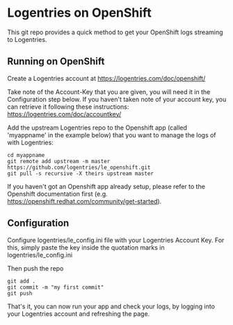 Logentries on OpenShift
======================

This git repo provides a quick method to get your OpenShift logs streaming to Logentries.

Running on OpenShift
----------------------------

Create a Logentries account at https://logentries.com/doc/openshift/

Take note of the Account-Key that you are given, you will need it in the Configuration step below. If you haven't taken note of your account key, you can retrieve it following these instructions: 
https://logentries.com/doc/accountkey/

Add the upstream Logentries repo to the Openshift app (called 'myappname' in the example below) that you want to manage the logs of with Logentries: 

	cd myappname
	git remote add upstream -m master https://github.com/logentries/le_openshift.git
	git pull -s recursive -X theirs upstream master

If you haven't got an Openshift app already setup, please refer to the Openshift documentation first (e.g. https://openshift.redhat.com/community/get-started).

Configuration
-------------

Configure logentries/le_config.ini file with your Logentries Account Key. For this, simply paste the key inside the quotation marks in logentries/le_config.ini

Then push the repo

	git add .
	git commit -m "my first commit"
	git push

That's it, you can now run your app and check your logs, by logging into your Logentries account and refreshing the page.
